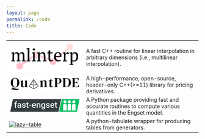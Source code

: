 ```yaml
---
layout: page
permalink: /code
title: Code
---
```


<style>
  td {
    vertical-align: middle;
  }
</style>
<table>
  <tr>
    <td>
      <a href="https://parsiad.ca/mlinterp" style="clear:left;float:left"><img alt="mlinterp" src="https://github.com/parsiad/mlinterp/blob/master/logo.png?raw=true"></a>
    </td>
    <td>
      A fast C++ routine for linear interpolation in arbitrary dimensions (i.e., multilinear interpolation).
    </td>
  </tr>
  <tr>
    <td>
      <a href="https://parsiad.ca/QuantPDE" style="clear:left;float:left"><img alt="QuantPDE" src="https://github.com/parsiad/QuantPDE/blob/master/logo.png?raw=true"></a>
    </td>
    <td>
      A high-performance, open-source, header-only C++(>=11) library for pricing derivatives.
    </td>
  </tr>
  <tr>
    <td>
      <a href="https://parsiad.ca/fast-engset" style="clear:left;float:left"><img alt="fast-engset" src="https://github.com/parsiad/fast-engset/blob/master/logo.png?raw=true"></a>
    </td>
    <td>
      A Python package providing fast and accurate routines to compute various quantities in the Engset model.
    </td>
  </tr>
  <tr>
    <td>
      <a href="https://pypi.org/project/lazy-table" style="clear:left;float:left"><img alt="lazy-table" src="https://raw.githubusercontent.com/parsiad/lazy-table/master/logo.png"></a>
    </td>
    <td>
      A python-tabulate wrapper for producing tables from generators.
    </td>
  </tr>
</table>

